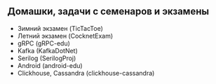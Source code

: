 ## Домашки, задачи с семенаров и экзамены
* Зимний экзамен (TicTacToe)
* Летний экзамен (CocknetExam)
* gRPC (gRPC-edu)
* Kafka (KafkaDotNet)
* Serilog (SerilogProj)
* Android (android-edu)
* Clickhouse, Cassandra (clickhouse-cassandra)